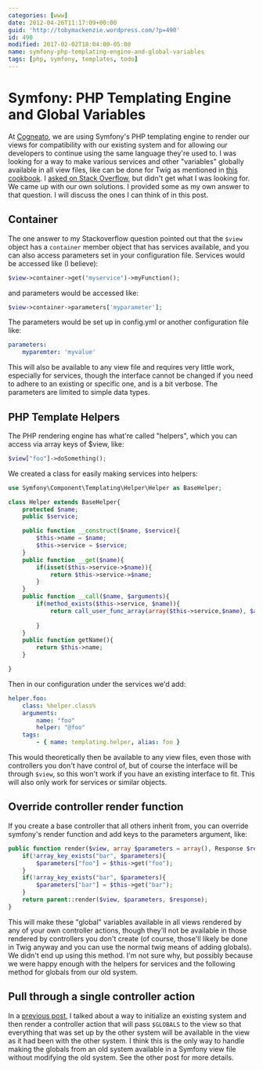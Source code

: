 ```yaml
---
categories: [www]
date: 2012-04-26T11:17:09+00:00
guid: 'http://tobymackenzie.wordpress.com/?p=490'
id: 490
modified: 2017-02-02T18:04:00-05:00
name: symfony-php-templating-engine-and-global-variables
tags: [php, symfony, templates, todo]
---
```


Symfony: PHP Templating Engine and Global Variables
===================================================

At [Cogneato](http://cogneato.com/), we are using Symfony's PHP templating engine to render our views for compatibility with our existing system and for allowing our developers to continue using the same language they're used to.  I was looking for a way to make various services and other "variables" globally available in all view files, like can be done for Twig as mentioned in [this cookbook](http://symfony.com/doc/current/cookbook/templating/global_variables.html).  I [asked on Stack Overflow](http://stackoverflow.com/questions/8791715/symfony2-global-variables-in-php-templating-engine), but didn't get what I was looking for.  We came up with our own solutions.  I provided some as my own answer to that question.  I will discuss  the ones I can think of in this post.

Container
---------

The one answer to my Stackoverflow question pointed out that the `$view` object has a `container` member object that has services available, and you can also access parameters set in your configuration file.  Services would be accessed like (I believe):

<!--more-->

``` php
$view->container->get("myservice")->myFunction();
```

and parameters would be accessed like:

``` php
$view->container->parameters['myparameter'];
```

The parameters would be set up in config.yml or another configuration file like:

``` yaml
parameters:
	myparemter: 'myvalue'
```

This will also be available to any view file and requires very little work, especially for services, though the interface cannot be changed if you need to adhere to an existing or specific one, and is a bit verbose.  The parameters are limited to simple data types.

PHP Template Helpers
--------------------

The PHP rendering engine has what're called "helpers", which you can access via array keys of $view, like:

``` php
$view["foo"]->doSomething();
```

We created a class for easily making services into helpers:

``` php
use Symfony\Component\Templating\Helper\Helper as BaseHelper;

class Helper extends BaseHelper{
    protected $name;
    public $service;

    public function __construct($name, $service){
        $this->name = $name;
        $this->service = $service;
    }
    public function __get($name){ 
        if(isset($this->service->$name)){
            return $this->service->$name;
        }
    }
    public function __call($name, $arguments){
        if(method_exists($this->service, $name)){
            return call_user_func_array(array($this->service,$name), $arguments);
            
        }
    }  
    public function getName(){
        return $this->name;
    }

}
```

Then in our configuration under the services we'd add:

``` yaml
helper.foo:
	class: %helper.class%
	arguments:
	    name: "foo"
	    helper: "@foo"
	tags:
	    - { name: templating.helper, alias: foo }
```

This would theoretically then be available to any view files, even those with controllers you don't have control of, but of course the interface will be through `$view`, so this won't work if you have an existing interface to fit.  This will also only work for services or similar objects.

Override controller render function
-----------------------------------

If you create a base controller that all others inherit from, you can override symfony's render function and add keys to the parameters argument, like:

``` php
public function render($view, array $parameters = array(), Response $response = null){
	if(!array_key_exists("bar", $parameters){
		$parameters["foo"] = $this->get("foo");
	}
	if(!array_key_exists("bar", $parameters){
		$parameters["bar"] = $this->get("bar");
	}
	return parent::render($view, $parameters, $response);
}
```

This will make these "global" variables available in all views rendered by any of your own controller actions, though they'll not be available in those rendered by controllers you don't create (of course, those'll likely be done in Twig anyway and you can use the normal twig means of adding globals).  We didn't end up using this method.  I'm not sure why, but possibly because we were happy enough with the helpers for services and the following method for globals from our old system.

Pull through a single controller action
---------------------------------------

In a [previous post](/content/2012/04/13/using-symfony-alongside-an-existing-system.md), I talked about a way to initialize an existing system and then render a controller action that will pass `$GLOBALS` to the view so that everything that was set up by the other system will be available in the view as it had been with the other system.  I think this is the only way to handle making the globals from an old system available in a Symfony view file without modifying the old system.  See the other post for more details.
